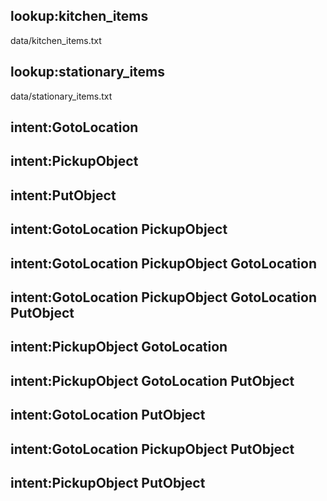 ## lookup:kitchen_items
data/kitchen_items.txt

## lookup:stationary_items
data/stationary_items.txt

## intent:GotoLocation

## intent:PickupObject

## intent:PutObject

## intent:GotoLocation PickupObject

## intent:GotoLocation PickupObject GotoLocation

## intent:GotoLocation PickupObject GotoLocation PutObject

## intent:PickupObject GotoLocation

## intent:PickupObject GotoLocation PutObject

## intent:GotoLocation PutObject

## intent:GotoLocation PickupObject PutObject

## intent:PickupObject PutObject
